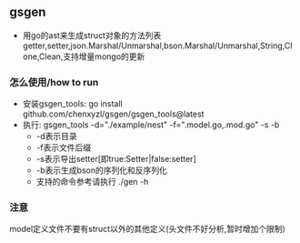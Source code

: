 ## gsgen
- 用go的ast来生成struct对象的方法列表getter,setter,json.Marshal/Unmarshal,bson.Marshal/Unmarshal,String,Clone,Clean,支持增量mongo的更新

### 怎么使用/how to run
- 安装gsgen_tools: go install github.com/chenxyzl/gsgen/gsgen_tools@latest
- 执行: gsgen_tools -d="./example/nest" -f=".model.go,.mod.go" -s -b
    - -d表示目录
    - -f表示文件后缀
    - -s表示导出setter[即true:Setter|false:setter]
    - -b表示生成bson的序列化和反序列化
    - 支持的命令参考请执行 ./gen -h

### 注意
model定义文件不要有struct以外的其他定义(头文件不好分析,暂时增加个限制)